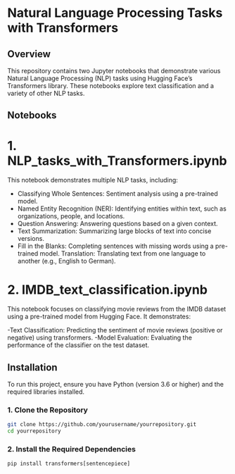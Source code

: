 # **Natural Language Processing Tasks with Transformers**

## **Overview**

This repository contains two Jupyter notebooks that demonstrate various Natural Language Processing (NLP) tasks using Hugging Face’s Transformers library. These notebooks explore text classification and a variety of other NLP tasks.
## Notebooks
# 1. NLP_tasks_with_Transformers.ipynb
This notebook demonstrates multiple NLP tasks, including:

- Classifying Whole Sentences: Sentiment analysis using a pre-trained model.
- Named Entity Recognition (NER): Identifying entities within text, such as organizations, people, and locations.
- Question Answering: Answering questions based on a given context.
- Text Summarization: Summarizing large blocks of text into concise versions.
- Fill in the Blanks: Completing sentences with missing words using a pre-trained model.
Translation: Translating text from one language to another (e.g., English to German).

# 2. IMDB_text_classification.ipynb
This notebook focuses on classifying movie reviews from the IMDB dataset using a pre-trained model from Hugging Face. It demonstrates:

-Text Classification: Predicting the sentiment of movie reviews (positive or negative) using transformers.
-Model Evaluation: Evaluating the performance of the classifier on the test dataset.

## **Installation**

To run this project, ensure you have Python (version 3.6 or higher) and the required libraries installed.

### 1. **Clone the Repository**
```bash
git clone https://github.com/yourusername/yourrepository.git
cd yourrepository
```

### 2. Install the Required Dependencies

```pip install flask transformers datasets tensorflow rouge-score
pip install transformers[sentencepiece]
```

